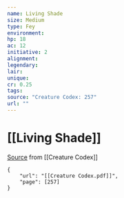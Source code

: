 ```yaml
---
name: Living Shade
size: Medium
type: Fey
environment: 
hp: 18
ac: 12
initiative: 2
alignment: 
legendary: 
lair: 
unique: 
cr: 0.25
tags: 
source: "Creature Codex: 257"
url: ""
---
```

# [[Living Shade]]

[Source](zotero://open-pdf/library/items/NTNKJRHG?page=257) from [[Creature Codex]]

```pdf
{
	"url": "[[Creature Codex.pdf]]",
	"page": [257]
}
```

